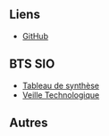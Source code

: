 ## Liens

-   [GitHub](https://github.com/n-peugnet/)

## BTS SIO

-   [Tableau de synthèse](https://drive.google.com/uc?export=download&id=1mN6mhe3Bjhd4hWIXCD31IdIYtAKqtw4O)
-   [Veille Technologique](veille/)

## Autres